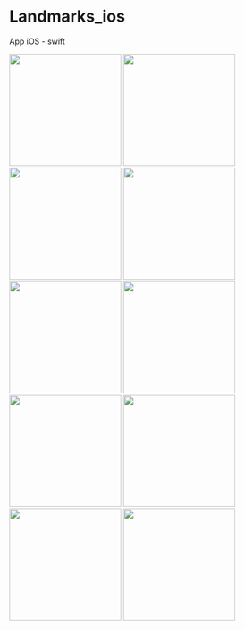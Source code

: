 # Landmarks_ios
App iOS - swift

<img src="https://github.com/jessicalsoares/Landmarks_ios/assets/138133901/1d27fc42-197d-4baf-b11a-261c6f591aa5" width="200">
<img src="https://github.com/jessicalsoares/Landmarks_ios/assets/138133901/3eea838c-3b9e-405d-8efe-2718cdd44f96" width="200">
<img src="https://github.com/jessicalsoares/Landmarks_ios/assets/138133901/982b4190-5db4-4b95-9d6b-1f3f37d23bdc" width="200">
<img src="https://github.com/jessicalsoares/Landmarks_ios/assets/138133901/e71f9f5c-56db-43e6-97e0-7712a85c4678" width="200">
<img src="https://github.com/jessicalsoares/Landmarks_ios/assets/138133901/529c7f70-36bb-40c1-8558-deea9a68055a" width="200">
<img src="https://github.com/jessicalsoares/Landmarks_ios/assets/138133901/7bd665ed-f828-4da6-966d-339bc45cafff" width="200">
<img src="https://github.com/jessicalsoares/Landmarks_ios/assets/138133901/6cabc132-e378-4d2f-9fc8-473a8d146196" width="200">
<img src="https://github.com/jessicalsoares/Landmarks_ios/assets/138133901/30863410-740f-478a-ad93-c9dd1fba227b" width="200">
<img src="https://github.com/jessicalsoares/Landmarks_ios/assets/138133901/7832c5ad-1066-4393-b16c-27a73520153e" width="200">
<img src="https://github.com/jessicalsoares/Landmarks_ios/assets/138133901/af858737-7785-4a33-987d-c415fad68ae2" width="200">



